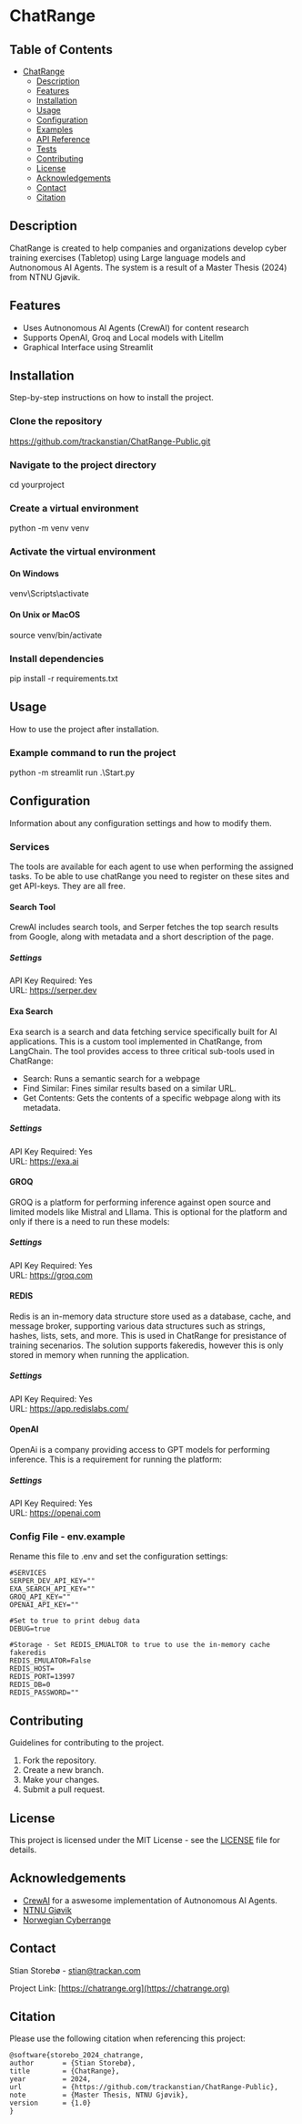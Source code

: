 
# ChatRange

## Table of Contents
- [ChatRange](#project-title)
  - [Description](#description)
  - [Features](#features)
  - [Installation](#installation)
  - [Usage](#usage)
  - [Configuration](#configuration)
  - [Examples](#examples)
  - [API Reference](#api-reference)
  - [Tests](#tests)
  - [Contributing](#contributing)
  - [License](#license)
  - [Acknowledgements](#acknowledgements)
  - [Contact](#contact)
  - [Citation](#citation)

## Description
ChatRange is created to help companies and organizations develop cyber training exercises (Tabletop) using Large language models and Autnonomous AI Agents. The system is a result of a Master Thesis (2024) from NTNU Gjøvik.

## Features
- Uses Autnonomous AI Agents (CrewAI) for content research
- Supports OpenAI, Groq and Local models with Litellm
- Graphical Interface using Streamlit


## Installation
Step-by-step instructions on how to install the project.


### Clone the repository
https://github.com/trackanstian/ChatRange-Public.git


### Navigate to the project directory
cd yourproject


### Create a virtual environment
python -m venv venv


### Activate the virtual environment

#### On Windows
venv\Scripts\activate
#### On Unix or MacOS
source venv/bin/activate

### Install dependencies
pip install -r requirements.txt


## Usage
How to use the project after installation.


### Example command to run the project
python -m streamlit run .\Start.py


## Configuration
Information about any configuration settings and how to modify them.


### Services
The tools are available for each agent to use when performing the assigned tasks.
To be able to use chatRange you need to register on these sites and get API-keys. 
They are all free.

#### Search Tool
CrewAI includes search tools, and Serper fetches the top search results from Google, along with metadata and a short description of the page. 

##### Settings
API Key Required: Yes   
URL: https://serper.dev 


#### Exa Search
Exa search is a search and data fetching service specifically built for AI applications. This is a custom tool implemented in ChatRange, from LangChain. The tool provides access to three critical sub-tools used in ChatRange:

 - Search: Runs a semantic search for a webpage
 - Find Similar: Fines similar results based on a similar URL.
 - Get Contents: Gets the contents of a specific webpage along with its metadata.


##### Settings
API Key Required: Yes  
URL: https://exa.ai


#### GROQ
GROQ is a platform for performing inference against open source and limited models like Mistral and Lllama. This is optional for the platform and only if there is a need to run these models:

##### Settings
API Key Required: Yes  
URL: https://groq.com


#### REDIS
Redis is an in-memory data structure store used as a database, cache, and message broker, supporting various data structures such as strings, hashes, lists, sets, and more. This is used in ChatRange for presistance of training secenarios. The solution supports fakeredis, however this is only stored in memory when running the application.

##### Settings
API Key Required: Yes  
URL: https://app.redislabs.com/


#### OpenAI
OpenAi is a company providing access to GPT models for performing inference. This is a requirement for running the platform:

##### Settings
API Key Required: Yes  
URL: https://openai.com


### Config File - env.example
Rename this file to .env and set the configuration settings:


    #SERVICES  
    SERPER_DEV_API_KEY=""  
    EXA_SEARCH_API_KEY=""  
    GROQ_API_KEY=""  
    OPENAI_API_KEY=""  

    #Set to true to print debug data  
    DEBUG=true  

    #Storage - Set REDIS_EMUALTOR to true to use the in-memory cache fakeredis  
    REDIS_EMULATOR=False  
    REDIS_HOST=  
    REDIS_PORT=13997  
    REDIS_DB=0  
    REDIS_PASSWORD=""  


## Contributing
Guidelines for contributing to the project.

1. Fork the repository.
2. Create a new branch.
3. Make your changes.
4. Submit a pull request.

## License
This project is licensed under the MIT License - see the [LICENSE](LICENSE) file for details.

## Acknowledgements
- [CrewAI](https://github.com/joaomdmoura/crewAI) for a aswesome implementation of Autnonomous AI Agents.
- [NTNU Gjøvik](https://www.ntnu.no/gjovik)
- [Norwegian Cyberrange](https://www.ntnu.no/ncr)

## Contact
Stian Storebø - [stian@trackan.com](mailto:stian@trackan.com)

Project Link: [https://chatrange.org](https://chatrange.org)


## Citation
Please use the following citation when referencing this project:

    @software{storebo_2024_chatrange,
    author       = {Stian Storebø},
    title        = {ChatRange},
    year         = 2024,
    url          = {https://github.com/trackanstian/ChatRange-Public},
    note         = {Master Thesis, NTNU Gjøvik},
    version      = {1.0}
    }


